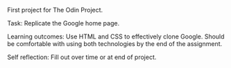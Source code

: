 First project for The Odin Project. 

Task:
Replicate the Google home page. 

Learning outcomes:
Use HTML and CSS to effectively clone Google. Should be comfortable with using both
technologies by the end of the assignment.

Self reflection:
Fill out over time or at end of project.

